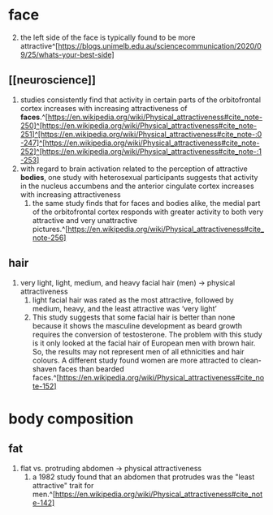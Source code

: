 # face
2. the left side of the face is typically found to be more attractive^[https://blogs.unimelb.edu.au/sciencecommunication/2020/09/25/whats-your-best-side]

## [[neuroscience]]
1. studies consistently find that activity in certain parts of the orbitofrontal cortex increases with increasing attractiveness of **faces**.^[https://en.wikipedia.org/wiki/Physical_attractiveness#cite_note-250]^[https://en.wikipedia.org/wiki/Physical_attractiveness#cite_note-251]^[https://en.wikipedia.org/wiki/Physical_attractiveness#cite_note-:0-247]^[https://en.wikipedia.org/wiki/Physical_attractiveness#cite_note-252]^[https://en.wikipedia.org/wiki/Physical_attractiveness#cite_note-:1-253]
2. with regard to brain activation related to the perception of attractive **bodies**, one study with heterosexual participants suggests that activity in the nucleus accumbens and the anterior cingulate cortex increases with increasing attractiveness
	1. the same study finds that for faces and bodies alike, the medial part of the orbitofrontal cortex responds with greater activity to both very attractive and very unattractive pictures.^[https://en.wikipedia.org/wiki/Physical_attractiveness#cite_note-256]

## hair
1. very light, light, medium, and heavy facial hair (men) → physical attractiveness
	1. light facial hair was rated as the most attractive, followed by medium, heavy, and the least attractive was ‘very light’
	2. This study suggests that some facial hair is better than none because it shows the masculine development as beard growth requires the conversion of testosterone. The problem with this study is it only looked at the facial hair of European men with brown hair. So, the results may not represent men of all ethnicities and hair colours. A different study found women are more attracted to clean-shaven faces than bearded faces.^[https://en.wikipedia.org/wiki/Physical_attractiveness#cite_note-152]

# body composition
## fat
1. flat vs. protruding abdomen → physical attractiveness
	1. a 1982 study found that an abdomen that protrudes was the "least attractive" trait for men.^[https://en.wikipedia.org/wiki/Physical_attractiveness#cite_note-142]